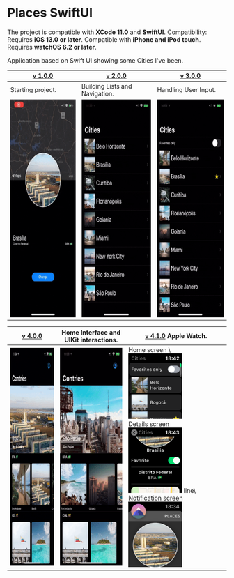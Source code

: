 # Places SwiftUI

The project is compatible with **XCode 11.0** and **SwiftUI**.
Compatibility: Requires **iOS 13.0 or later**. Compatible with **iPhone and iPod touch**. Requires **watchOS 6.2 or later**.


Application based on Swift UI showing some Cities I've been.


| [v 1.0.0](https://github.com/lynnsouz/Places-SwiftUI/releases/tag/1.0.0) | [v 2.0.0](https://github.com/lynnsouz/Places-SwiftUI/releases/tag/2.0.0) | [v 3.0.0](https://github.com/lynnsouz/Places-SwiftUI/releases/tag/3.0.0) |
| ------------------- | ------------------- | ------------------- |
| Starting project. | Building Lists and Navigation. | Handling User Input. |
| <img src="gif1.0.0.gif" height=500 alt="gif1.0.0"/>  | <img src="gif2.0.0.gif" height=500 alt="gif2.0.0.gif"/> | <img src="gif3.0.0.gif" height=500 alt="gif3.0.0"/> |


| [v 4.0.0](https://github.com/lynnsouz/Places-SwiftUI/releases/tag/4.0.0) | Home Interface and UIKit interactions. | [v 4.1.0](https://github.com/lynnsouz/Places-SwiftUI/releases/tag/4.1.0) Apple Watch. |
| ------------------- | -------------------  | -------------------  |
| <img src="gif4.0.1.gif" height=500 alt="gif4.0.1"/> | <img src="gif4.0.0.gif" height=500 alt="gif4.0.0"/> | Home screen \\ <img src="home.PNG" height=150 alt="Home"/><br/>Details screen   <img src="detail.PNG" height=150 alt="Details"/> line\ Notification screen   <img src="not.PNG" height=150 alt="notification"/> | 



